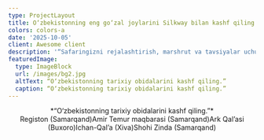 ```yaml
---
type: ProjectLayout
title: O‘zbekistonning eng go‘zal joylarini Silkway bilan kashf qiling!”
colors: colors-a
date: '2025-10-05'
client: Awesome client
description: '“Safaringizni rejalashtirish, marshrut va tavsiyalar uchun tugmani bosing.” '
featuredImage:
  type: ImageBlock
  url: /images/bg2.jpg
  altText: “O‘zbekistonning tarixiy obidalarini kashf qiling.”
  caption: “O‘zbekistonning tarixiy obidalarini kashf qiling.”
---
```

<div style="text-align: center"> *“O‘zbekistonning tarixiy obidalarini kashf qiling.”*
</div>



<div style="text-align: center">Registon (Samarqand)Amir Temur maqbarasi (Samarqand)Ark Qal’asi (Buxoro)Ichan-Qal’a (Xiva)Shohi Zinda (Samarqand)

</div>

